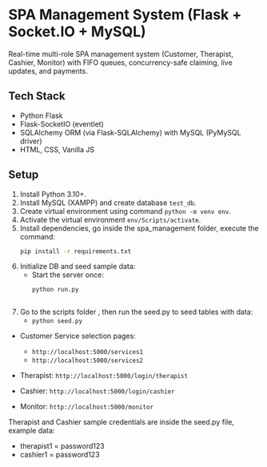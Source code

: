 # SPA Management System (Flask + Socket.IO + MySQL)

Real-time multi-role SPA management system (Customer, Therapist, Cashier, Monitor) with FIFO queues, concurrency-safe claiming, live updates, and payments.

## Tech Stack

- Python Flask
- Flask-SocketIO (eventlet)
- SQLAlchemy ORM (via Flask-SQLAlchemy) with MySQL (PyMySQL driver)
- HTML, CSS, Vanilla JS

## Setup

1. Install Python 3.10+.
2. Install MySQL (XAMPP) and create database `test_db`.
3. Create virtual environment using command `python -m venv env`.
4. Activate the virtual environment `env/Scripts/activate`.
5. Install dependencies, go inside the spa_management folder, execute the command:
   ```bash
   pip install -r requirements.txt
   ```
6. Initialize DB and seed sample data:
   - Start the server once:
     ```bash
     python run.py
   ```
7. Go to the scripts folder , then run the seed.py to seed tables with data:
   - `python seed.py`

- Customer Service selection pages:
   - `http://localhost:5000/services1`
   - `http://localhost:5000/services2`

- Therapist: `http://localhost:5000/login/therapist`
- Cashier: `http://localhost:5000/login/cashier`
- Monitor: `http://localhost:5000/monitor`

Therapist and Cashier sample credentials are inside the seed.py file, example data:
- therapist1 = password123
- cashier1 = password123
